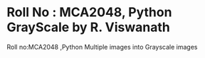 # Roll No : MCA2048, Python GrayScale by R. Viswanath
Roll no:MCA2048 ,Python Multiple images into Grayscale images

